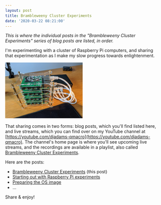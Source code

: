 ```yaml
---
layout: post
title: Brambleweeny Cluster Experiments
date: '2020-03-22 08:21:00'
---
```


_This is where the individual posts in the "Brambleweeny Cluster Experiments" series of blog posts are listed, in order._

I'm experimenting with a cluster of Raspberry Pi computers, and sharing that experimentation as I make my slow progress towards enlightenment.

<img src="/content/images/2020/03/picluster.png" alt="The cluster" width="250" height="180" />

That sharing comes in two forms: blog posts, which you'll find listed here, and live streams, which you can find over on my YouTube channel at [https://youtube.com/djadams-qmacro](https://youtube.com/djadams-qmacro). The channel's home page is where you'll see upcoming live streams, and the recordings are available in a playlist, also called [Brambleweeny Cluster Experiments](https://www.youtube.com/playlist?list=PLfctWmgNyOIf9rXaZp9RSM2YVxAPGGthe).

Here are the posts:

- [Brambleweeny Cluster Experiments](/2020/03/22/brambleweeny-cluster-experiments) (this post)
- [Starting out with Raspberry Pi experiments](/2020/03/22/starting-out-with-raspberry-pi-experiments)
- [Preparing the OS image](/2020/03/22/preparing-the-os-image)
- ...

Share & enjoy!
